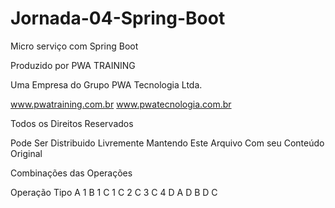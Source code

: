 # Jornada-04-Spring-Boot
Micro serviço com Spring Boot

Produzido por PWA TRAINING

Uma Empresa do Grupo PWA Tecnologia Ltda.

www.pwatraining.com.br
www.pwatecnologia.com.br

Todos os Direitos Reservados

Pode Ser Distribuido Livremente Mantendo Este Arquivo 
Com seu Conteúdo Original


Combinações das Operações

Operação 	Tipo
A			1
B			1
C			1
C			2
C			3
C			4
D			A
D			B
D			C

